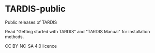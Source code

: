 # TARDIS-public
 Public releases of TARDIS

Read "Getting started with TARDIS" and "TARDIS Manual" for installation methods.

CC BY-NC-SA 4.0 licence